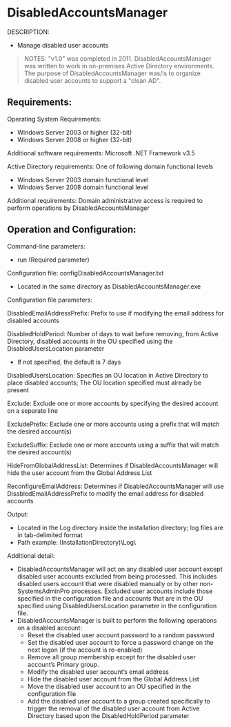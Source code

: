 
# DisabledAccountsManager

DESCRIPTION: 
- Manage disabled user accounts

> NOTES: "v1.0" was completed in 2011. DisabledAccountsManager was written to work in on-premises Active Directory environments. The purpose of DisabledAccountsManager was/is to organize disabled user accounts to support a "clean AD".

## Requirements:

Operating System Requirements:
- Windows Server 2003 or higher (32-bit)
- Windows Server 2008 or higher (32-bit)

Additional software requirements:
Microsoft .NET Framework v3.5

Active Directory requirements:
One of following domain functional levels
- Windows Server 2003 domain functional level
- Windows Server 2008 domain functional level

Additional requirements:
Domain administrative access is required to perform operations by DisabledAccountsManager


## Operation and Configuration:

Command-line parameters:
- run (Required parameter)

Configuration file: configDisabledAccountsManager.txt
- Located in the same directory as DisabledAccountsManager.exe

Configuration file parameters:

DisabledEmailAddressPrefix: Prefix to use if modifying the email address for disabled accounts

DisabledHoldPeriod: Number of days to wait before removing, from Active Directory, disabled accounts in the OU specified using the DisabledUsersLocation parameter
- If not specified, the default is 7 days

DisabledUsersLocation: Specifies an OU location in Active Directory to place disabled accounts; The OU location specified must already be present

Exclude: Exclude one or more accounts by specifying the desired account on a separate line

ExcludePrefix: Exclude one or more accounts using a prefix that will match the desired account(s)

ExcludeSuffix: Exclude one or more accounts using a suffix that will match the desired account(s)

HideFromGlobalAddressList: Determines if DisabledAccountsManager will hide the user account from the Global Address List

ReconfigureEmailAddress: Determines if DisabledAccountsManager will use DisabledEmailAddressPrefix to modify the email address for disabled accounts

Output:
- Located in the Log directory inside the installation directory; log files are in tab-delimited format
- Path example: (InstallationDirectory)\Log\

Additional detail:
- DisabledAccountsManager will act on any disabled user account except disabled user accounts excluded from being processed. This includes disabled users account that were disabled manually or by other non-SystemsAdminPro processes. Excluded user accounts include those specified in the configuration file and accounts that are in the OU specified using DisabledUsersLocation parameter in the configuration file.
- DisabledAccountsManager is built to perform the following operations on a disabled account:
    - Reset the disabled user account password to a random password
    - Set the disabled user account to force a password change on the next logon (if the account is re-enabled)
    - Remove all group membership except for the disabled user account’s Primary group.
    - Modify the disabled user account’s email address
    - Hide the disabled user account from the Global Address List
    - Move the disabled user account to an OU specified in the configuration file
    - Add the disabled user account to a group created specifically to trigger the removal of the disabled user account from Active Directory based upon the DisabledHoldPeriod parameter
